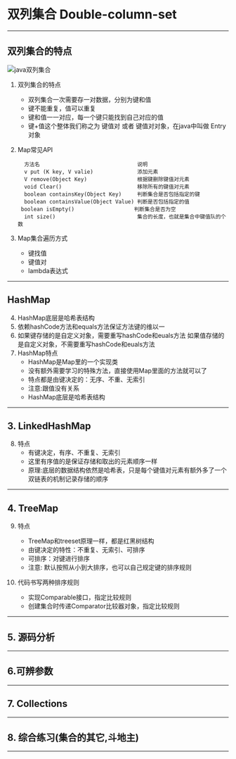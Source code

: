 # 双列集合 Double-column-set


---

## 双列集合的特点

![java双列集合](C:\Users\kelly\Pictures\Screenshots\java双列集合.png)

1. 双列集合的特点
   - 双列集合一次需要存一对数据，分别为键和值
   - 键不能重复，值可以重复
   - 键和值一一对应，每一个键只能找到自己对应的值
   - 键+值这个整体我们称之为 键值对 或者 键值对对象，在java中叫做 Entry对象

2. Map常见API
   
         方法名                               说明
         v put (K key, V valie)              添加元素
         V remove(Object Key)                根据键删除键值对元素
         void Clear()                        移除所有的键值对元素
         boolean containsKey(Object Key)     判断集合是否包括指定的键
         boolean containsValue(Object Value) 判断是否包括指定的值
        boolean isEmpty()                   判断集合是否为空
         int size()                          集合的长度，也就是集合中键值队的个数
3. Map集合遍历方式
   - 键找值
   - 键值对
   - lambda表达式

---


## HashMap
4. HashMap底层是哈希表结构
5. 依赖hashCode方法和equals方法保证方法键的维以一
6. 如果键存储的是自定义对象，需要重写hashCode和euals方法
   如果值存储的是自定义对象，不需要重写hashCode和euals方法
7. HashMap特点
   - HashMap是Map里的一个实现类
   - 没有额外需要学习的特殊方法，直接使用Map里面的方法就可以了
   - 特点都是由键决定的：无序、不重、无索引
   - 注意:跟值没有关系
   -  HashMap底层是哈希表结构


---


## 3. LinkedHashMap
8. 特点
   - 有键决定，有序、不重复、无索引
   - 这里有序值的是保证存储和取出的元素顺序一样
   - 原理:底层的数据结构依然是哈希表，只是每个键值对元素有额外多了一个双链表的机制记录存储的顺序


---


## 4. TreeMap
9. 特点
   - TreeMap和treeset原理一样，都是红黑树结构
   - 由键决定的特性：不重复、无索引、可排序
   - 可排序：对键进行排序
   - 注意: 默认按照从小到大排序，也可以自己规定键的排序规则

10. 代码书写两种排序规则
    - 实现Comparable接口，指定比较规则
    - 创建集合时传递Comparator比较器对象，指定比较规则


---


## 5. 源码分析


---

## 6.可辨参数


---


## 7. Collections


---


## 8. 综合练习(集合的其它,斗地主)

---